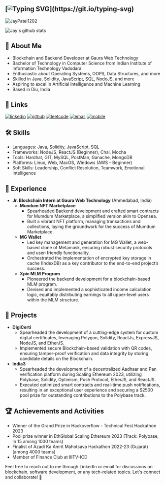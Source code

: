 [![Typing SVG](https://readme-typing-svg.demolab.com?font=&size=35&pause=5000&width=500&lines=Hi%F0%9F%91%8B%2C+I'm+Jay+Patel!)](https://git.io/typing-svg)
---

<p align="left"> <img src="https://komarev.com/ghpvc/?username=JayPatel1202&label=Profile%20views&color=0e75b6&style=flat" alt="JayPatel1202" /> </p>

![Jay's github stats](https://github-readme-stats.vercel.app/api?username=JayPatel1202&show_icons=true&theme=dracula)
  
## 🚀 About Me
- Blockchain and Backend Developer at Gaura Web Technology
- Bachelor of Technology in Computer Science from Indian Institute of Information Technology Vadodara
- Enthusiastic about Operating Systems, OOPS, Data Structures, and more
- Skilled in Java, Solidity, JavaScript, SQL, NodeJS, and more
- Aspiring to excel in Artificial Intelligence and Machine Learning
- Based in Diu, India

## 🔗 Links
[![linkedin](https://img.shields.io/badge/linkedin-0A66C2?style=for-the-badge&logo=linkedin&logoColor=white)](https://www.linkedin.com/in/jaypatel)
[![github](https://img.shields.io/badge/github-333?style=for-the-badge&logo=github&logoColor=white)](https://github.com/JayPatel1202)
[![leetcode](https://img.shields.io/badge/leetcode-yellowgreen?style=for-the-badge&logo=leetcode&logoColor=white)](https://leetcode.com/StorageClasher)
[![email](https://img.shields.io/badge/email-D14836?style=for-the-badge&logo=gmail&logoColor=white)](mailto:jaykumarpatel1202@gmail.com)
[![mobile](https://img.shields.io/badge/mobile-+91%20886%206551%20202-25D366?style=for-the-badge&logo=whatsapp&logoColor=white)](tel:+918866551202)

## 🛠 Skills
- Languages: Java, Solidity, JavaScript, SQL
- Frameworks: NodeJS, ReactJS (Beginner), Chai, Mocha
- Tools: Hardhat, GIT, MySQL, PostMan, Ganache, MongoDB
- Platforms: Linux, Web, MacOS, Windows (AWS - Beginner)
- Soft Skills: Leadership, Conflict Resolution, Teamwork, Emotional Intelligence

## 💼 Experience
- **Jr. Blockchain Intern at Gaura Web Technology** (Ahmedabad, India)
  - **Mundum NFT Marketplace**
    - Spearheaded Backend development and crafted smart contracts for Mumdum Marketplace, a simplified version akin to Opensea.
    - Built a vibrant NFT platform, managing transactions and collections, laying the groundwork for the success of Mumdum Marketplace.
  - **MG Wallet**
    - Led key management and generation for MG Wallet, a web-based clone of Metamask, ensuring robust security protocols and user-friendly functionality.
    - Orchestrated the implementation of encrypted key storage in cache (IndexDB) as a key contributor to the end-to-end project’s success.
  - **Xpic MLM Program**
    - Pioneered the backend development for a blockchain-based MLM program.
    - Devised and implemented a sophisticated income calculation logic, equitably distributing earnings to all upper-level users within the MLM structure.

## 🌟 Projects
- **DigiCerti**
  - Spearheaded the development of a cutting-edge system for custom digital certificates, leveraging Polygon, Solidity, ReactJs, ExpressJS, NodeJS, and EtherJS.
  - Implemented secure Blockchain-based validation with QR codes, ensuring tamper-proof verification and data integrity by storing candidate details on the Blockchain.
- **India3**
  - Spearheaded the development of a decentralized Aadhaar and Pan verification platform during Scaling Ethereum 2023, utilizing Polybase, Solidity, Optimism, Push Protocol, EtherJS, and ReactJS.
  - Executed optimized smart contracts and real-time push notifications, resulting in an exceptional user experience and securing a $2500 pool prize for outstanding contributions to the Polybase track.

## 🏆 Achievements and Activities
- Winner of the Grand Prize in Hackoverflow - Technical Fest Hackathon 2023
- Pool prize winner in EthGlobal Scaling Ethereum 2023 (Track: Polybase, In 15 among 1000 teams)
- Finalist of Azadi Ka Amrit Mahotsava Hackathon 2022-23 (Gujarat) (among 4000 teams)
- Member of Finance Club at IIITV-ICD

Feel free to reach out to me through LinkedIn or email for discussions on blockchain, software development, or any tech-related topics. Let's connect and collaborate! 🤝
